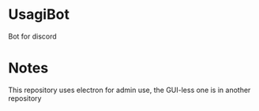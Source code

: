 # UsagiBot
Bot for discord

# Notes
This repository uses electron for admin use, the GUI-less one is in another repository
